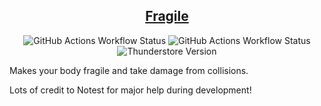 <div align="center">

## [Fragile](https://thunderstore.io/c/content-warning/p/www_Day_Dream/Fragile/)
![GitHub Actions Workflow Status](https://img.shields.io/github/actions/workflow/status/wwwDayDream/Fragile/release.yml?style=plastic&label=release)
![GitHub Actions Workflow Status](https://img.shields.io/github/actions/workflow/status/wwwDayDream/Fragile/build.yml?style=plastic)
![Thunderstore Version](https://img.shields.io/thunderstore/v/www_Day_Dream/Fragile?style=plastic&logo=thunderstore&link=https%3A%2F%2Fthunderstore.io%2Fc%2Fcontent-warning%2Fp%2Fwww_Day_Dream%2FFragile%2F)
</div>
Makes your body fragile and take damage from collisions.

Lots of credit to Notest for major help during development!